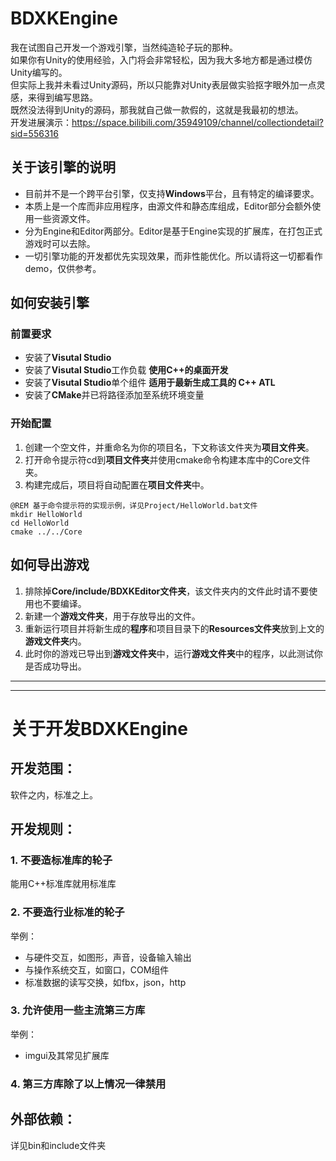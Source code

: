 # BDXKEngine
我在试图自己开发一个游戏引擎，当然纯造轮子玩的那种。</br>
如果你有Unity的使用经验，入门将会非常轻松，因为我大多地方都是通过模仿Unity编写的。</br>
但实际上我并未看过Unity源码，所以只能靠对Unity表层做实验抠字眼外加一点灵感，来得到编写思路。</br>
既然没法得到Unity的源码，那我就自己做一款假的，这就是我最初的想法。</br>
开发进展演示：https://space.bilibili.com/35949109/channel/collectiondetail?sid=556316
## 关于该引擎的说明
- 目前并不是一个跨平台引擎，仅支持**Windows**平台，且有特定的编译要求。
- 本质上是一个库而非应用程序，由源文件和静态库组成，Editor部分会额外使用一些资源文件。
- 分为Engine和Editor两部分。Editor是基于Engine实现的扩展库，在打包正式游戏时可以去除。
- 一切引擎功能的开发都优先实现效果，而非性能优化。所以请将这一切都看作demo，仅供参考。
## 如何安装引擎
### 前置要求
- 安装了**Visutal Studio**
- 安装了**Visutal Studio**工作负载 **使用C++的桌面开发**
- 安装了**Visutal Studio**单个组件 **适用于最新生成工具的 C++ ATL**
- 安装了**CMake**并已将路径添加至系统环境变量
### 开始配置
1. 创建一个空文件，并重命名为你的项目名，下文称该文件夹为**项目文件夹**。
2. 打开命令提示符cd到**项目文件夹**并使用cmake命令构建本库中的Core文件夹。
3. 构建完成后，项目将自动配置在**项目文件夹**中。
```
@REM 基于命令提示符的实现示例，详见Project/HelloWorld.bat文件
mkdir HelloWorld
cd HelloWorld
cmake ../../Core
```
## 如何导出游戏
1. 排除掉**Core/include/BDXKEditor文件夹**，该文件夹内的文件此时请不要使用也不要编译。
2. 新建一个**游戏文件夹**，用于存放导出的文件。
3. 重新运行项目并将新生成的**程序**和项目目录下的**Resources文件夹**放到上文的**游戏文件夹**内。
4. 此时你的游戏已导出到**游戏文件夹**中，运行**游戏文件夹**中的程序，以此测试你是否成功导出。
---
---
# 关于开发BDXKEngine

## 开发范围：
软件之内，标准之上。

## 开发规则：
### 1. 不要造标准库的轮子
能用C++标准库就用标准库
### 2. 不要造行业标准的轮子
举例：
* 与硬件交互，如图形，声音，设备输入输出
* 与操作系统交互，如窗口，COM组件
* 标准数据的读写交换，如fbx，json，http
### 3. 允许使用一些主流第三方库
举例：
* imgui及其常见扩展库
### 4. 第三方库除了以上情况一律禁用
## 外部依赖：
详见bin和include文件夹
